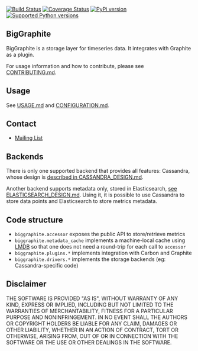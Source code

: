 [![Build Status](https://travis-ci.org/criteo/biggraphite.svg?branch=master)](https://travis-ci.org/criteo/biggraphite)
[![Coverage Status](https://coveralls.io/repos/github/criteo/biggraphite/badge.svg)](https://coveralls.io/github/criteo/biggraphite?branch=master)
[![PyPi version](https://img.shields.io/pypi/v/biggraphite.svg)](https://pypi.python.org/pypi/biggraphite/)
[![Supported Python versions](https://img.shields.io/pypi/pyversions/biggraphite.svg)](https://pypi.python.org/pypi/bigraphite/)

BigGraphite
-----------

BigGraphite is a storage layer for timeseries data. It integrates with Graphite as a plugin.

For usage information and how to contribute, please see [CONTRIBUTING.md](CONTRIBUTING.md).

Usage
-----

See [USAGE.md](USAGE.md) and [CONFIGURATION.md](CONFIGURATION.md).

Contact
-------

- [Mailing List](https://groups.google.com/forum/#!forum/biggraphite)


Backends
--------

There is only one supported backend that provides all features: Cassandra, whose design is [described in CASSANDRA_DESIGN.md](CASSANDRA_DESIGN.md).

Another backend supports metadata only, stored in Elasticsearch, [see ELASTICSEARCH_DESIGN.md](ELASTICSEARCH_DESIGN.md).
Using it, it is possible to use Cassandra to store data points and Elasticsearch to store metrics metadata.


Code structure
--------------

- `biggraphite.accessor` exposes the public API to store/retrieve metrics
- `biggraphite.metadata_cache` implements a machine-local cache using [LMDB](https://lmdb.readthedocs.io) so that one does not need a round-trip for each call to `accessor`
- `biggraphite.plugins.*` implements integration with Carbon and Graphite
- `biggraphite.drivers.*` implements the storage backends (eg: Cassandra-specific code)

Disclaimer
----------

THE SOFTWARE IS PROVIDED "AS IS", WITHOUT WARRANTY OF ANY KIND, EXPRESS OR IMPLIED, INCLUDING BUT NOT LIMITED TO THE WARRANTIES OF MERCHANTABILITY, FITNESS FOR A PARTICULAR PURPOSE AND NONINFRINGEMENT. IN NO EVENT SHALL THE AUTHORS OR COPYRIGHT HOLDERS BE LIABLE FOR ANY CLAIM, DAMAGES OR OTHER LIABILITY, WHETHER IN AN ACTION OF CONTRACT, TORT OR OTHERWISE, ARISING FROM, OUT OF OR IN CONNECTION WITH THE SOFTWARE OR THE USE OR OTHER DEALINGS IN THE SOFTWARE.
